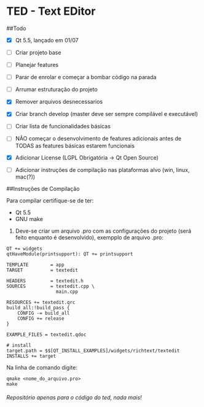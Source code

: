 # TED - Text EDitor

##Todo
- [x] Qt 5.5, lançado em 01/07
- [ ] Criar projeto base
- [ ] Planejar features
- [ ] Parar de enrolar e começar a bombar código na parada
- [ ] Arrumar estruturação do projeto
- [x] Remover arquivos desnecessarios
- [x] Criar branch develop (master deve ser sempre compilável e executável)
- [ ] Criar lista de funcionalidades básicas
- [ ] NÃO começar o desenvolvimento de features adicionais antes de TODAS as features básicas estarem funcionais
- [x] Adicionar License (LGPL Obrigatória -> Qt Open Source)
- [ ] Adicionar instruções de compilação nas plataformas alvo (win, linux, mac(?))


##Instruções de Compilação

Para compilar certifique-se de ter:
- Qt 5.5
- GNU make

1. Deve-se criar um arquivo .pro com as configurações do projeto (será feito enquanto é desenvolvido), exempplo de arquivo .pro:

```
QT += widgets
qtHaveModule(printsupport): QT += printsupport

TEMPLATE        = app
TARGET          = textedit

HEADERS         = textedit.h
SOURCES         = textedit.cpp \
                  main.cpp

RESOURCES += textedit.qrc
build_all:!build_pass {
    CONFIG -= build_all
    CONFIG += release
}

EXAMPLE_FILES = textedit.qdoc

# install
target.path = $$[QT_INSTALL_EXAMPLES]/widgets/richtext/textedit
INSTALLS += target
```

Na linha de comando digite:
```
qmake <nome_do_arquivo.pro>
make
```

###### Repositório apenas para o código do ted, nada mais!
